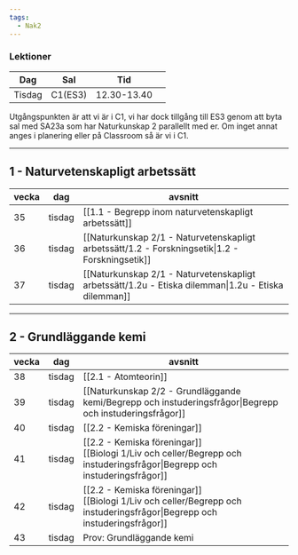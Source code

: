 ```yaml
---
tags:
  - Nak2
---
```

### Lektioner

| Dag    | Sal     | Tid         |     |
| ------ | ------- | ----------- | --- |
| Tisdag | C1(ES3) | 12.30-13.40 |     |

Utgångspunkten är att vi är i C1, vi har dock tillgång till ES3 genom att byta sal med SA23a som har Naturkunskap 2 parallellt med er. Om inget annat anges i planering eller på Classroom så är vi i C1.

---

## 1 - Naturvetenskapligt arbetssätt

| vecka | dag    | avsnitt                                                                                             |
| ----- | ------ | --------------------------------------------------------------------------------------------------- |
| 35    | tisdag | [[1.1 - Begrepp inom naturvetenskapligt arbetssätt]]                                                |
| 36    | tisdag | [[Naturkunskap 2/1 - Naturvetenskapligt arbetssätt/1.2 - Forskningsetik\|1.2 - Forskningsetik]]     |
| 37    | tisdag | [[Naturkunskap 2/1 - Naturvetenskapligt arbetssätt/1.2u - Etiska dilemman\|1.2u - Etiska dilemman]] |

---
## 2 - Grundläggande kemi

| vecka | dag    | avsnitt                                                                                                                     |
| ----- | ------ | --------------------------------------------------------------------------------------------------------------------------- |
| 38    | tisdag | [[2.1 - Atomteorin]]                                                                                                        |
| 39    | tisdag | [[Naturkunskap 2/2 - Grundläggande kemi/Begrepp och instuderingsfrågor\|Begrepp och instuderingsfrågor]]                    |
| 40    | tisdag | [[2.2 - Kemiska föreningar]]                                                                                                |
| 41    | tisdag | [[2.2 - Kemiska föreningar]]<br>[[Biologi 1/Liv och celler/Begrepp och instuderingsfrågor\|Begrepp och instuderingsfrågor]] |
| 42    | tisdag | [[2.2 - Kemiska föreningar]]<br>[[Biologi 1/Liv och celler/Begrepp och instuderingsfrågor\|Begrepp och instuderingsfrågor]] |
| 43    | tisdag | Prov: Grundläggande kemi                                                                                                    |
